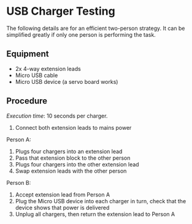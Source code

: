 # USB Charger Testing

The following details are for an efficient two-person strategy.
It can be simplified greatly if only one person is performing the task.

## Equipment

 * 2x 4-way extension leads
 * Micro USB cable
 * Micro USB device (a servo board works)

## Procedure

*Execution time*: 10 seconds per charger.

 1. Connect both extension leads to mains power

Person A:
 1. Plugs four chargers into an extension lead
 1. Pass that extension block to the other person
 1. Plugs four chargers into the other extension lead
 1. Swap extension leads with the other person
 
Person B:
 1. Accept extension lead from Person A
 1. Plug the Micro USB device into each charger in turn, check that the device shows that power is delivered
 1. Unplug all chargers, then return the extension lead to Person A
